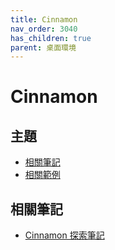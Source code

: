 ```yaml
---
title: Cinnamon
nav_order: 3040
has_children: true
parent: 桌面環境
---
```



# Cinnamon


## 主題

* [相關筆記](#相關筆記)
* [相關範例](https://samwhelp.github.io/note-about-ezarcher/read/master/desktop_environment/cinnamon/demo.html)


## 相關筆記

* [Cinnamon 探索筆記](https://samwhelp.github.io/note-about-cinnamon/)
